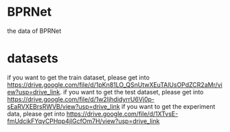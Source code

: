 # BPRNet
the data of BPRNet
# datasets
if you want to get the train dataset, please get into https://drive.google.com/file/d/1pKn81LO_QSnUtwXEuTAlUsOPdZCR2aMr/view?usp=drive_link.
if you want to get the test dataset, please get into https://drive.google.com/file/d/1w2IjhdidyrrU6Vj0p-sEaRVXEBrsRWVB/view?usp=drive_link
if you want to get the experiment data, please get into https://drive.google.com/file/d/1XTvsE-fmUdcikFYqyCPHpp4jlGcfOm7H/view?usp=drive_link
